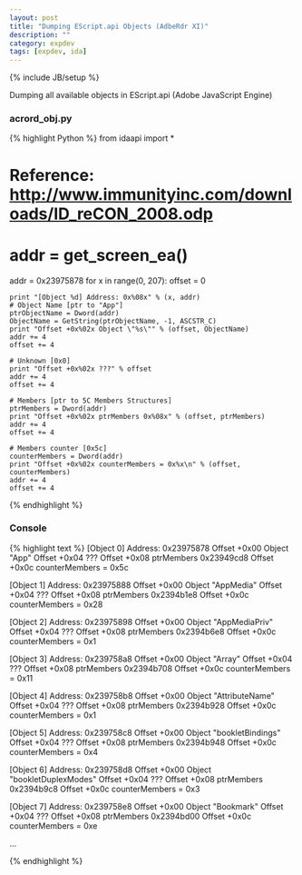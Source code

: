 ```yaml
---
layout: post
title: "Dumping EScript.api Objects (AdbeRdr XI)"
description: ""
category: expdev
tags: [expdev, ida]
---
```

{% include JB/setup %}

Dumping all available objects in EScript.api (Adobe JavaScript Engine)

### acrord_obj.py

{% highlight Python %}
from idaapi import *

# Reference: http://www.immunityinc.com/downloads/ID_reCON_2008.odp

# addr = get_screen_ea()
addr = 0x23975878
for x in range(0, 207):
    offset = 0
    
    print "[Object %d] Address: 0x%08x" % (x, addr)
    # Object Name [ptr to "App"]
    ptrObjectName = Dword(addr)
    ObjectName = GetString(ptrObjectName, -1, ASCSTR_C)
    print "Offset +0x%02x Object \"%s\"" % (offset, ObjectName)
    addr += 4
    offset += 4
    
    # Unknown [0x0]
    print "Offset +0x%02x ???" % offset
    addr += 4
    offset += 4
    
    # Members [ptr to 5C Members Structures]
    ptrMembers = Dword(addr)
    print "Offset +0x%02x ptrMembers 0x%08x" % (offset, ptrMembers)
    addr += 4
    offset += 4
    
    # Members counter [0x5c]
    counterMembers = Dword(addr)
    print "Offset +0x%02x counterMembers = 0x%x\n" % (offset, counterMembers)
    addr += 4
    offset += 4
{% endhighlight %}

### Console
{% highlight text %}
[Object 0] Address: 0x23975878
Offset +0x00 Object "App"
Offset +0x04 ???
Offset +0x08 ptrMembers 0x23949cd8
Offset +0x0c counterMembers = 0x5c

[Object 1] Address: 0x23975888
Offset +0x00 Object "AppMedia"
Offset +0x04 ???
Offset +0x08 ptrMembers 0x2394b1e8
Offset +0x0c counterMembers = 0x28

[Object 2] Address: 0x23975898
Offset +0x00 Object "AppMediaPriv"
Offset +0x04 ???
Offset +0x08 ptrMembers 0x2394b6e8
Offset +0x0c counterMembers = 0x1

[Object 3] Address: 0x239758a8
Offset +0x00 Object "Array"
Offset +0x04 ???
Offset +0x08 ptrMembers 0x2394b708
Offset +0x0c counterMembers = 0x11

[Object 4] Address: 0x239758b8
Offset +0x00 Object "AttributeName"
Offset +0x04 ???
Offset +0x08 ptrMembers 0x2394b928
Offset +0x0c counterMembers = 0x1

[Object 5] Address: 0x239758c8
Offset +0x00 Object "bookletBindings"
Offset +0x04 ???
Offset +0x08 ptrMembers 0x2394b948
Offset +0x0c counterMembers = 0x4

[Object 6] Address: 0x239758d8
Offset +0x00 Object "bookletDuplexModes"
Offset +0x04 ???
Offset +0x08 ptrMembers 0x2394b9c8
Offset +0x0c counterMembers = 0x3

[Object 7] Address: 0x239758e8
Offset +0x00 Object "Bookmark"
Offset +0x04 ???
Offset +0x08 ptrMembers 0x2394bd00
Offset +0x0c counterMembers = 0xe

...

{% endhighlight %}